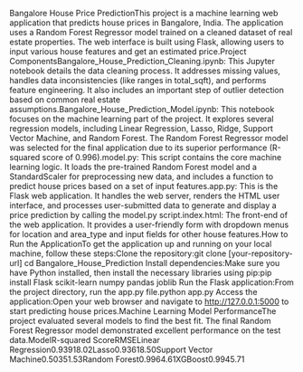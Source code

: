 Bangalore House Price PredictionThis project is a machine learning web application that predicts house prices in Bangalore, India. The application uses a Random Forest Regressor model trained on a cleaned dataset of real estate properties. The web interface is built using Flask, allowing users to input various house features and get an estimated price.Project ComponentsBangalore_House_Prediction_Cleaning.ipynb: This Jupyter notebook details the data cleaning process. It addresses missing values, handles data inconsistencies (like ranges in total_sqft), and performs feature engineering. It also includes an important step of outlier detection based on common real estate assumptions.Bangalore_House_Prediction_Model.ipynb: This notebook focuses on the machine learning part of the project. It explores several regression models, including Linear Regression, Lasso, Ridge, Support Vector Machine, and Random Forest. The Random Forest Regressor model was selected for the final application due to its superior performance (R-squared score of 0.996).model.py: This script contains the core machine learning logic. It loads the pre-trained Random Forest model and a StandardScaler for preprocessing new data, and includes a function to predict house prices based on a set of input features.app.py: This is the Flask web application. It handles the web server, renders the HTML user interface, and processes user-submitted data to generate and display a price prediction by calling the model.py script.index.html: The front-end of the web application. It provides a user-friendly form with dropdown menus for location and area_type and input fields for other house features.How to Run the ApplicationTo get the application up and running on your local machine, follow these steps:Clone the repository:git clone [your-repository-url]
cd Bangalore_House_Prediction
Install dependencies:Make sure you have Python installed, then install the necessary libraries using pip:pip install Flask scikit-learn numpy pandas joblib
Run the Flask application:From the project directory, run the app.py file.python app.py
Access the application:Open your web browser and navigate to http://127.0.0.1:5000 to start predicting house prices.Machine Learning Model PerformanceThe project evaluated several models to find the best fit. The final Random Forest Regressor model demonstrated excellent performance on the test data.ModelR-squared ScoreRMSELinear Regression0.93918.02Lasso0.93618.50Support Vector Machine0.50351.53Random Forest0.9964.61XGBoost0.9945.71
